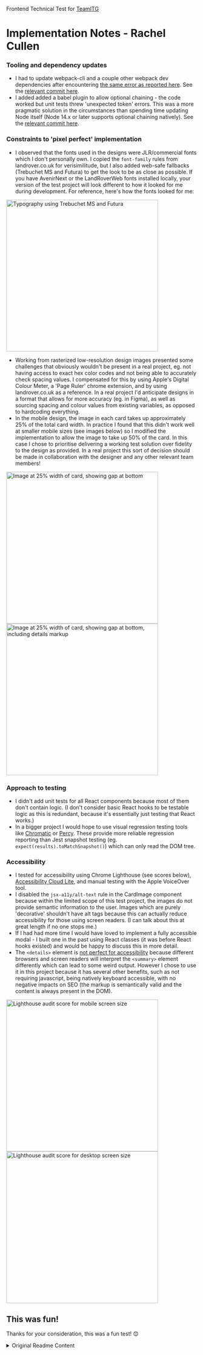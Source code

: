 Frontend Technical Test for [TeamITG](https://teamitg.com/)

# Implementation Notes - Rachel Cullen

### Tooling and dependency updates

- I had to update webpack-cli and a couple other webpack dev dependencies after encountering [the same error as reported here](https://github.com/webpack/webpack-cli/issues/2990). See the [relevant commit here](https://github.com/NuclearError/fe-vehicles/commit/0ab40eacca3340a3b4b8a10a46dbf6cd5815582e). 
- I added added a babel plugin to allow optional chaining - the code worked but unit tests threw 'unexpected token' errors. This was a more pragmatic solution in the circumstances than spending time updating Node itself (Node 14.x or later supports optional chaining natively). See the [relevant commit here](https://github.com/NuclearError/fe-vehicles/commit/ad31e1aa167b3a4a82e73b1adca7a78e337f21b1).

### Constraints to 'pixel perfect' implementation

- I observed that the fonts used in the designs were JLR/commercial fonts which I don't personally own. I copied the `font-family` rules from landrover.co.uk for verisimilitude, but I also added web-safe fallbacks (Trebuchet MS and Futura) to get the look to be as close as possible. If you have AvenirNext or the LandRoverWeb fonts installed locally, your version of the test project will look different to how it looked for me during development. For reference, here's how the fonts looked for me:

<img src="https://i.imgur.com/3oYSVgU.png" alt="Typography using Trebuchet MS and Futura" title="Typography using Trebuchet MS and Futura" width="400"/>

- Working from rasterized low-resolution design images presented some challenges that obviously wouldn't be present in a real project, eg. not having access to exact hex color codes and not being able to accurately check spacing values. I compensated for this by using Apple's Digital Colour Meter, a 'Page Ruler' chrome extension, and by using landrover.co.uk as a reference. In a real project I'd anticipate designs in a format that allows for more accuracy (eg. in Figma), as well as sourcing spacing and colour values from existing variables, as opposed to hardcoding everything.
- In the mobile design, the image in each card takes up approximately 25% of the total card width. In practice I found that this didn't work well at smaller mobile sizes (see images below) so I modified the implementation to allow the image to take up 50% of the card. In this case I chose to prioritise delivering a working test solution over fidelity to the design as provided. In a real project this sort of decision should be made in collaboration with the designer and any other relevant team members!

<img src="https://i.imgur.com/2EslJsQ.png" alt="Image at 25% width of card, showing gap at bottom" title="Image at 25% width of card, showing gap at bottom" width="400"/>
<img src="https://i.imgur.com/oIxOfFd.png" alt="Image at 25% width of card, showing gap at bottom, including details markup" title="Image at 25% width of card, showing gap at bottom, including details markup" width="400"/>

### Approach to testing

- I didn't add unit tests for all React components because most of them don't contain logic. (I don't consider basic React hooks to be testable logic as this is redundant, because it's essentially just testing that React works.) 
- In a bigger project I would hope to use visual regression testing tools like [Chromatic](https://www.chromatic.com/) or [Percy](https://percy.io/). These provide more reliable regression reporting than Jest snapshot testing (eg. `expect(results).toMatchSnapshot()`) which can only read the DOM tree. 

### Accessibility

- I tested for accessibility using Chrome Lighthouse (see scores below), [Accessibility Cloud Lite](https://www.accessibilitycloud.com/lite/), and manual testing with the Apple VoiceOver tool.
- I disabled the `jsx-a11y/alt-text` rule in the CardImage component because within the limited scope of this test project, the images do not provide semantic information to the user. Images which are purely 'decorative' shouldn't have alt tags because this can actually reduce accessibility for those using screen readers. (I can talk about this at great length if no one stops me.)
- If I had had more time I would have loved to implement a fully accessible modal - I built one in the past using React classes (it was before React hooks existed) and would be happy to discuss this in more detail.
- The `<details>` element is [not perfect for accessibility](https://www.scottohara.me/blog/2022/09/12/details-summary.html) because different browsers and screen readers will interpret the `<summary>` element differently which can lead to some weird output. However I chose to use it in this project because it has several other benefits, such as not requiring javascript, being natively keyboard accessible, with no negative impacts on SEO (the markup is semantically valid and the content is always present in the DOM).

<img src="https://i.imgur.com/uEXftOA.png" alt="Lighthouse audit score for mobile screen size" title="Lighthouse audit score for mobile screen size"  width="400"/>
<img src="https://i.imgur.com/kdZ9nux.png" alt="Lighthouse audit score for desktop screen size" title="Lighthouse audit score for desktop screen size" width="400"/>

## This was fun! 
Thanks for your consideration, this was a fun test! 😊


<details><summary>Original Readme Content</summary>


## System requirements
You’ll want to ensure you have the following already installed on your local machine before getting started with the test:
* **Node 12+:** The current LTS (long-term support) release. We like to use a [Node Version Manager like NVM](https://github.com/nvm-sh/nvm).
* **NPM 6+ or Yarn:** Both of these package managers have ups and downs, choose whichever you prefer. Follow the installation instructions for Yarn or NPM to make sure you're using the latest version.

## Setup Instructions
1. Clone this repository
2. Type the following command to install the dependencies and run the project
````
npm install && npm start
````

## Task Instructions
1. API Implementation
    * You will receive a list of general vehicle information by making an initial api request to endpoint `/api/vehicles.json`
    * You are now required to traverse the API and make further calls on a detail endpoint (`apiUrl`) to get vehicle-specific details such as price and description
    * Ignore vehicles with broken apiUrl or without any price information
    * All API related logic should be implemented inside `getData()` available at `src/api/index.js`

2. Using `getData()` in a React component
    * React component `VehicleList` is configured to use `getData()` through a custom hook `useData`
    * If you prefer to use class-based component, then the rule to make a single function to obtain all vehicles through `getData()` needs to be respected
    * No other components are allowed to make any network request

3. UI Design
    * You are required to produce the following designs on different viewports to match as closely as possible, ready for a designer to review
    * [Mobile](https://raw.githubusercontent.com/connect-group/frontend-technical-test/master/designs/mobile.png)
    * [Tablet](https://raw.githubusercontent.com/connect-group/frontend-technical-test/master/designs/tablet.png)
    * [Desktop](https://raw.githubusercontent.com/connect-group/frontend-technical-test/master/designs/desktop.png)

## Browser Support
We expect the solution to work in the latest version of Chrome

## Acceptance criteria

**We have a high focus on attention to details in code**
* Solution should be written in either Reactjs or VanillaJS
* The formatting of the codebase should be consistent and written in a modular approach
* We expect the codebase to be written using ES6+ and libraries kept to a minimum
* We expect the code to be written with unit testing & performance in mind
* We expect the code to be included in the relevant files
* We prefer native Browser Api over JS libraries
* Mobile-first development approach using min-width media queries
* Solution should be accessible and meet WCAG 2.1
* No CSS framework allowed
* Internally, we use BEM - but we are open to other CSS naming conventions as long as it's built with scale and maintenance in mind

**We have a high focus on attention to details in design**
* We expect the designs to match as closely as possible, ready for a designer to review
* Correct semantic HTML mark-up and/or CSS should be used to achieve the size and aspect ratio of the images in the design
* Interactions and animations to be considered but not distracting users away from the experience
* Minimal visual bugs when going resizing to mobile and large screen sizes

## Nice to have
If you have achieved primary tasks and would like to showcase your skills by implementing additional feature(s) then you can consider the following:
- An [accessible modal implementation](https://www.w3.org/TR/wai-aria-practices-1.1/#dialog_modal) which displays the additional vehicle information e.g. emission, bodystyle
- Implement "Read more" which Show/Hide additional vehicle information
- A staggered fade in vehicle cards on load
- Redux
- Anything else which we cannot think of!

## Tips
Use linting to format the code and autofix most of the formatting issues
```shell script
npm run lint
```


</details>
